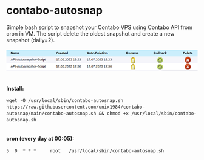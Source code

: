 # contabo-autosnap
Simple bash script to snapshot your Contabo VPS using Contabo API from cron in VM.
The script delete the oldest snapshot and create a new snapshot (daily=2).
<br/>
<br/>
![alt text](https://raw.githubusercontent.com/unix1984/contabo-autosnap/main/contabo-autosnap.png)
<br/>
<br/>
<br/>
**Install:**

```wget -O /usr/local/sbin/contabo-autosnap.sh https://raw.githubusercontent.com/unix1984/contabo-autosnap/main/contabo-autosnap.sh && chmod +x /usr/local/sbin/contabo-autosnap.sh```
<br/>
<br/>
<br/>
**cron (every day at 00:05):**

```5  0  * * *     root   /usr/local/sbin/contabo-autosnap.sh```
<br/>
<br/>
<br/>
